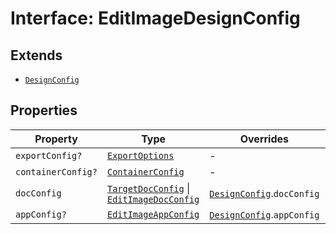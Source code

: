 # Interface: EditImageDesignConfig

## Extends

- [`DesignConfig`](../../../DesignConfig.types/interfaces/DesignConfig.md)

## Properties

| Property | Type | Overrides | Inherited from |
| ------ | ------ | ------ | ------ |
| `exportConfig?` | [`ExportOptions`](../../../ExportConfig.types/type-aliases/ExportOptions.md) | - | [`DesignConfig`](../../../DesignConfig.types/interfaces/DesignConfig.md).`exportConfig` |
| `containerConfig?` | [`ContainerConfig`](../../../ContainerConfig.types/type-aliases/ContainerConfig.md) | - | [`DesignConfig`](../../../DesignConfig.types/interfaces/DesignConfig.md).`containerConfig` |
| `docConfig` | [`TargetDocConfig`](../../../DesignConfig.types/interfaces/TargetDocConfig.md) \| [`EditImageDocConfig`](../../DocConfig.types/interfaces/EditImageDocConfig.md) | [`DesignConfig`](../../../DesignConfig.types/interfaces/DesignConfig.md).`docConfig` | - |
| `appConfig?` | [`EditImageAppConfig`](../../AppConfig.types/interfaces/EditImageAppConfig.md) | [`DesignConfig`](../../../DesignConfig.types/interfaces/DesignConfig.md).`appConfig` | - |
